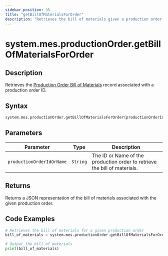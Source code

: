 ```yaml
---
sidebar_position: 35
title: "getBillOfMaterialsForOrder"
description: "Retrieves the bill of materials given a production order object."
---
```


# system.mes.productionOrder.getBillOfMaterialsForOrder

## Description

Retrieves the [Production Order Bill of Materials](../../data-model/production-order-model/production-order-bill-of-material) record associated with a production order ID.

## Syntax

```python
system.mes.productionOrder.getBillOfMaterialsForOrder(productionOrderIdOrName)
```

## Parameters

| Parameter               | Type            | Description                                                         |
| ----------------------- | --------------- | ------------------------------------------------------------------- |
| `productionOrderIdOrName` | `String`      | The ID or Name of the production order to retrieve the bill of materials. |

## Returns

Returns a JSON representation of the bill of materials associated with the given production order.

## Code Examples

```python
# Retrieves the bill of materials for a given production order
bill_of_materials = system.mes.productionOrder.getBillOfMaterialsForOrder('01JPMTA7K3-E8EHA4MD-7C304P4Z')

# Output the bill of materials
print(bill_of_materials)
```
